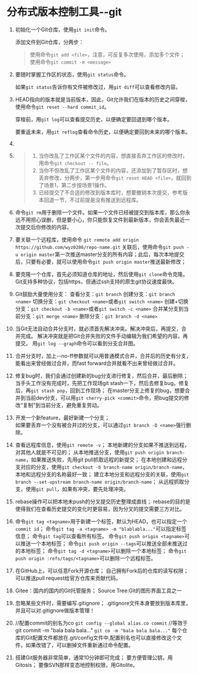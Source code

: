 # 分布式版本控制工具--git

1. 初始化一个Git仓库，使用```git init```命令。

    添加文件到Git仓库，分两步：

    >使用命令```git add <file>```，注意，可反复多次使用，添加多个文件；  
    >使用命令```git commit -m <message>```

2. 要随时掌握工作区的状态，使用```git status```命令。

   如果```git status```告诉你有文件被修改过，用```git diff```可以查看修改内容。
 

3. HEAD指向的版本就是当前版本，因此，Git允许我们在版本的历史之间穿梭，使用命令```git reset --hard commit_id```。

   穿梭前，用```git log```可以查看提交历史，以便确定要回退到哪个版本。
 
   要重返未来，用```git reflog```查看命令历史，以便确定要回到未来的哪个版本。

4. 

5.  > 1. 当你改乱了工作区某个文件的内容，想直接丢弃工作区的修改时，用命令```git checkout -- file```。
    > 2. 当你不但改乱了工作区某个文件的内容，还添加到了暂存区时，想丢弃修改，分两步，第一步用命令```git reset HEAD <file>```，就回到了场景1，第二步按场景1操作。
    > 3. 已经提交了不合适的修改到版本库时，想要撤销本次提交，参考版本回退一节，不过前提是没有推送到远程库。

6. 命令```git rm```用于删除一个文件。如果一个文件已经被提交到版本库，那么你永远不用担心误删，但是要小心，你只能恢复文件到最新版本，你会丢失最近一次提交后你修改的内容。

7.  要关联一个远程库，使用命令
    ```git remote add origin https://github.com/wyz0286/repo-name.git```
    关联后，使用命令```git push -u origin master```第一次推送master分支的所有内容；此后，每次本地提交后，只要有必要，就可以使用命令```git push origin master```推送最新修改；

8. 要克隆一个仓库，首先必须知道仓库的地址，然后使用```git clone```命令克隆。Git支持多种协议，包括https，但通过ssh支持的原生git协议速度最快。

9.  Git鼓励大量使用分支：
    查看分支：```git branch```
    创建分支：```git branch <name>```
    切换分支：```git checkout <name>```或者```git switch <name>```
    创建+切换分支：```git checkout -b <name>```或者```git switch -c <name>```
    合并某分支到当前分支：```git merge <name>```
    删除分支：```git branch -d <name>```

10. 当Git无法自动合并分支时，就必须首先解决冲突。解决冲突后，再提交，合并完成。
    解决冲突就是把Git合并失败的文件手动编辑为我们希望的内容，再提交。
    用```git log --graph```命令可以看到分支合并图。

11. 合并分支时，加上--no-ff参数就可以用普通模式合并，合并后的历史有分支，能看出来曾经做过合并，而fast forward合并就看不出来曾经做过合并。

12. 修复bug时，我们会通过创建新的bug分支进行修复，然后合并，最后删除；
    当手头工作没有完成时，先把工作现场git stash一下，然后去修复bug，修复后，再```git stash pop```，回到工作现场；
    在master分支上修复的bug，想要合并到当前dev分支，可以用```git cherry-pick <commit>```命令，把bug提交的修改“复制”到当前分支，避免重复劳动。

13. 开发一个新feature，最好新建一个分支；   
    如果要丢弃一个没有被合并过的分支，可以通过```git branch -D <name>```强行删除。

14. 查看远程库信息，使用```git remote -v```；
    本地新建的分支如果不推送到远程，对其他人就是不可见的；
    从本地推送分支，使用```git push origin branch-name```，如果推送失败，先用git pull抓取远程的新提交；
    在本地创建和远程分支对应的分支，使用```git checkout -b branch-name origin/branch-name```，本地和远程分支的名称最好一致；
    建立本地分支和远程分支的关联，使用```git branch --set-upstream branch-name origin/branch-name```；
    从远程抓取分支，使用```git pull```，如果有冲突，要先处理冲突。

15. rebase操作可以把本地未push的分叉提交历史整理成直线；
    rebase的目的是使得我们在查看历史提交的变化时更容易，因为分叉的提交需要三方对比。

16. 命令```git tag <tagname>```用于新建一个标签，默认为HEAD，也可以指定一个```commit id```；
    命令```git tag -a <tagname> -m "blablabla..."```可以指定标签信息；
    命令```git tag```可以查看所有标签。
    命令```git push origin <tagname>```可以推送一个本地标签；
    命令```git push origin --tags```可以推送全部未推送过的本地标签；
    命令```git tag -d <tagname>```可以删除一个本地标签；
    命令```git push origin :refs/tags/<tagname>```可以删除一个远程标签。

17. 在GitHub上，可以任意Fork开源仓库；
    自己拥有Fork后的仓库的读写权限；
    可以推送pull request给官方仓库来贡献代码。

18. Gitee：国内的国内的Git托管服务；
    Source Tree:Git的图形界面工具之一

19. 忽略某些文件时，需要编写.gitignore；
    .gitignore文件本身要放到版本库里，并且可以对.gitignore做版本管理！

20. //配置commit的别名为co
    ```git config --global alias.co commit```
    //等效于git commit -m "bala bala bala..."
    ```git co -m "bala bala bala..."```
    每个仓库的Git配置文件都放在.git/config文件中,配置别名也可以直接修改这个文件，如果改错了，可以删掉文件重新通过命令配置。

21. 搭建Git服务器非常简单，通常10分钟即可完成；
    要方便管理公钥，用Gitosis；
    要像SVN那样变态地控制权限，用Gitolite。